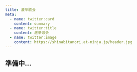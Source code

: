 ```yaml
---
title: 激辛歌会
meta: 
  - name: twitter:card
    content: summary
  - name: twitter:title
    content: 激辛歌会
  - name: twitter:image
    content: https://shinabitanori.at-ninja.jp/header.jpg
---
```


## 準備中...

<Jssocials />